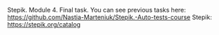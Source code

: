 Stepik. Module 4. Final task.
You can see previous tasks here: https://github.com/Nastia-Marteniuk/Stepik.-Auto-tests-course
Stepik: https://stepik.org/catalog
